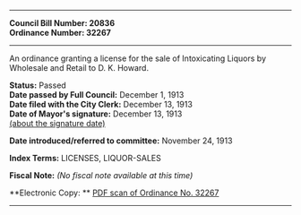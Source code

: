 * * * * *  
  
**Council Bill Number: [](#h0)[](#h2)20836**   
**Ordinance Number: 32267**  
  
* * * * *  
  
An ordinance granting a license for the sale of Intoxicating Liquors by Wholesale and Retail to D. K. Howard.  
  
**Status:** Passed   
**Date passed by Full Council:** December 1, 1913   
**Date filed with the City Clerk:** December 13, 1913   
**Date of Mayor's signature:** December 13, 1913   
[(about the signature date)](/~public/approvaldate.htm)   
  
  
**Date introduced/referred to committee:** November 24, 1913   
  
**Index Terms:** LICENSES, LIQUOR-SALES  
  
**Fiscal Note:** *(No fiscal note available at this time)*  
  
**Electronic Copy: ** [PDF scan of Ordinance No. 32267](/~archives/Ordinances/Ord_32267.pdf)  
  
* * * * *  
